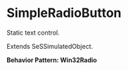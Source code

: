 # SimpleRadioButton

Static text control.
 
Extends SeSSimulatedObject.





**Behavior Pattern: Win32Radio**


<!-- ============================== property summary ========================== -->

	
<!-- ============================== action summary ========================== -->





<!-- ============================== property detail ========================== -->
	
	
<!-- ============================== action detail ========================== -->
		


